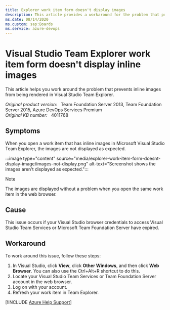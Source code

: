 ```yaml
---
title: Explorer work item form doesn't display images
description: This article provides a workaround for the problem that prevents inline images from being rendered in Visual Studio Team Explorer.
ms.date: 08/14/2020
ms.custom: sap:Boards
ms.service: azure-devops
---
```

# Visual Studio Team Explorer work item form doesn't display inline images

This article helps you work around the problem that prevents inline images from being rendered in Visual Studio Team Explorer.

_Original product version:_ &nbsp; Team Foundation Server 2013, Team Foundation Server 2015, Azure DevOps Services Premium  
_Original KB number:_ &nbsp; 4011768

## Symptoms

When you open a work item that has inline images in Microsoft Visual Studio Team Explorer, the images are not displayed as expected.  

:::image type="content" source="media/explorer-work-item-form-doesnt-display-image/images-not-display.png" alt-text="Screenshot shows the images aren't displayed as expected.":::

> [!NOTE]
> The images are displayed without a problem when you open the same work item in the web browser.

## Cause

This issue occurs if your Visual Studio browser credentials to access Visual Studio Team Services or Microsoft Team Foundation Server have expired.  

## Workaround

To work around this issue, follow these steps:

1. In Visual Studio, click **View**, click **Other Windows**, and then click **Web Browser**. You can also use the Ctrl+Alt+R shortcut to do this.
2. Locate your Visual Studio Team Services or Team Foundation Server account in the web browser.
3. Log on with your account.
4. Refresh your work item in Team Explorer.  

[!INCLUDE [Azure Help Support](../../includes/azure-help-support.md)]
